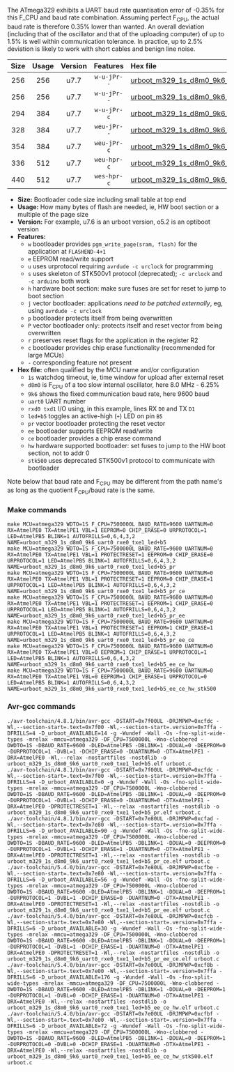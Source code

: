 The ATmega329 exhibits a UART baud rate quantisation error of -0.35% for this F_CPU and baud rate combination. Assuming perfect F<sub>CPU</sub>, the actual baud rate is therefore 0.35% lower than wanted. An overall deviation (including that of the oscillator and that of the uploading computer) of up to 1.5% is well within communication tolerance. In practice, up to 2.5% deviation is likely to work with short cables and benign line noise.

|Size|Usage|Version|Features|Hex file|
|:-:|:-:|:-:|:-:|:--|
|256|256|u7.7|`w-u-jPr--`|[urboot_m329_1s_d8m0_9k6_uart0_rxe0_txe1_led+b5.hex](https://raw.githubusercontent.com/stefanrueger/urboot.hex/main/u7.7/mcus/atmega329/watchdog_1_s/internal_oscillator_d-6.25%25/%2B8m000000_hz/%2B%2B%2B9k6_baud/uart0_rxe0_txe1/led%2Bb5/urboot_m329_1s_d8m0_9k6_uart0_rxe0_txe1_led%2Bb5.hex)|
|256|256|u7.7|`w-u-jPr--`|[urboot_m329_1s_d8m0_9k6_uart0_rxe0_txe1_led+b5_pr.hex](https://raw.githubusercontent.com/stefanrueger/urboot.hex/main/u7.7/mcus/atmega329/watchdog_1_s/internal_oscillator_d-6.25%25/%2B8m000000_hz/%2B%2B%2B9k6_baud/uart0_rxe0_txe1/led%2Bb5/urboot_m329_1s_d8m0_9k6_uart0_rxe0_txe1_led%2Bb5_pr.hex)|
|294|384|u7.7|`w-u-jPr-c`|[urboot_m329_1s_d8m0_9k6_uart0_rxe0_txe1_led+b5_pr_ce.hex](https://raw.githubusercontent.com/stefanrueger/urboot.hex/main/u7.7/mcus/atmega329/watchdog_1_s/internal_oscillator_d-6.25%25/%2B8m000000_hz/%2B%2B%2B9k6_baud/uart0_rxe0_txe1/led%2Bb5/urboot_m329_1s_d8m0_9k6_uart0_rxe0_txe1_led%2Bb5_pr_ce.hex)|
|328|384|u7.7|`weu-jPr--`|[urboot_m329_1s_d8m0_9k6_uart0_rxe0_txe1_led+b5_pr_ee.hex](https://raw.githubusercontent.com/stefanrueger/urboot.hex/main/u7.7/mcus/atmega329/watchdog_1_s/internal_oscillator_d-6.25%25/%2B8m000000_hz/%2B%2B%2B9k6_baud/uart0_rxe0_txe1/led%2Bb5/urboot_m329_1s_d8m0_9k6_uart0_rxe0_txe1_led%2Bb5_pr_ee.hex)|
|354|384|u7.7|`weu-jPr-c`|[urboot_m329_1s_d8m0_9k6_uart0_rxe0_txe1_led+b5_pr_ee_ce.hex](https://raw.githubusercontent.com/stefanrueger/urboot.hex/main/u7.7/mcus/atmega329/watchdog_1_s/internal_oscillator_d-6.25%25/%2B8m000000_hz/%2B%2B%2B9k6_baud/uart0_rxe0_txe1/led%2Bb5/urboot_m329_1s_d8m0_9k6_uart0_rxe0_txe1_led%2Bb5_pr_ee_ce.hex)|
|336|512|u7.7|`weu-hpr-c`|[urboot_m329_1s_d8m0_9k6_uart0_rxe0_txe1_led+b5_ee_ce_hw.hex](https://raw.githubusercontent.com/stefanrueger/urboot.hex/main/u7.7/mcus/atmega329/watchdog_1_s/internal_oscillator_d-6.25%25/%2B8m000000_hz/%2B%2B%2B9k6_baud/uart0_rxe0_txe1/led%2Bb5/urboot_m329_1s_d8m0_9k6_uart0_rxe0_txe1_led%2Bb5_ee_ce_hw.hex)|
|440|512|u7.7|`wes-hpr-c`|[urboot_m329_1s_d8m0_9k6_uart0_rxe0_txe1_led+b5_ee_ce_hw_stk500.hex](https://raw.githubusercontent.com/stefanrueger/urboot.hex/main/u7.7/mcus/atmega329/watchdog_1_s/internal_oscillator_d-6.25%25/%2B8m000000_hz/%2B%2B%2B9k6_baud/uart0_rxe0_txe1/led%2Bb5/urboot_m329_1s_d8m0_9k6_uart0_rxe0_txe1_led%2Bb5_ee_ce_hw_stk500.hex)|

- **Size:** Bootloader code size including small table at top end
- **Usage:** How many bytes of flash are needed, ie, HW boot section or a multiple of the page size
- **Version:** For example, u7.6 is an urboot version, o5.2 is an optiboot version
- **Features:**
  + `w` bootloader provides `pgm_write_page(sram, flash)` for the application at `FLASHEND-4+1`
  + `e` EEPROM read/write support
  + `u` uses urprotocol requiring `avrdude -c urclock` for programming
  + `s` uses skeleton of STK500v1 protocol (deprecated); `-c urclock` and `-c arduino` both work
  + `h` hardware boot section: make sure fuses are set for reset to jump to boot section
  + `j` vector bootloader: applications *need to be patched externally*, eg, using `avrdude -c urclock`
  + `p` bootloader protects itself from being overwritten
  + `P` vector bootloader only: protects itself and reset vector from being overwritten
  + `r` preserves reset flags for the application in the register R2
  + `c` bootloader provides chip erase functionality (recommended for large MCUs)
  + `-` corresponding feature not present
- **Hex file:** often qualified by the MCU name and/or configuration
  + `1s` watchdog timeout, ie, time window for upload after external reset
  + `d8m0` is F<sub>CPU</sub> of a too slow internal oscillator, here 8.0 MHz - 6.25%
  + `9k6` shows the fixed communication baud rate, here 9600 baud
  + `uart0` UART number
  + `rxd0 txd1` I/O using, in this example, lines RX `D0` and TX `D1`
  + `led+b5` toggles an active-high (`+`) LED on pin `B5`
  + `pr` vector bootloader protecting the reset vector
  + `ee` bootloader supports EEPROM read/write
  + `ce` bootloader provides a chip erase command
  + `hw` hardware supported bootloader: set fuses to jump to the HW boot section, not to addr 0
  + `stk500` uses deprecated STK500v1 protocol to communicate with bootloader


Note below that baud rate and F<sub>CPU</sub> may be different from the path name's as long as the quotient F<sub>CPU</sub>/baud rate is the same.

### Make commands
```
make MCU=atmega329 WDTO=1S F_CPU=7500000L BAUD_RATE=9600 UARTNUM=0 RX=AtmelPE0 TX=AtmelPE1 VBL=1 EEPROM=0 CHIP_ERASE=0 URPROTOCOL=1 LED=AtmelPB5 BLINK=1 AUTOFRILLS=0,6,4,3,2 NAME=urboot_m329_1s_d8m0_9k6_uart0_rxe0_txe1_led+b5
make MCU=atmega329 WDTO=1S F_CPU=7500000L BAUD_RATE=9600 UARTNUM=0 RX=AtmelPE0 TX=AtmelPE1 VBL=1 PROTECTRESET=1 EEPROM=0 CHIP_ERASE=0 URPROTOCOL=1 LED=AtmelPB5 BLINK=1 AUTOFRILLS=0,6,4,3,2 NAME=urboot_m329_1s_d8m0_9k6_uart0_rxe0_txe1_led+b5_pr
make MCU=atmega329 WDTO=1S F_CPU=7500000L BAUD_RATE=9600 UARTNUM=0 RX=AtmelPE0 TX=AtmelPE1 VBL=1 PROTECTRESET=1 EEPROM=0 CHIP_ERASE=1 URPROTOCOL=1 LED=AtmelPB5 BLINK=1 AUTOFRILLS=0,6,4,3,2 NAME=urboot_m329_1s_d8m0_9k6_uart0_rxe0_txe1_led+b5_pr_ce
make MCU=atmega329 WDTO=1S F_CPU=7500000L BAUD_RATE=9600 UARTNUM=0 RX=AtmelPE0 TX=AtmelPE1 VBL=1 PROTECTRESET=1 EEPROM=1 CHIP_ERASE=0 URPROTOCOL=1 LED=AtmelPB5 BLINK=1 AUTOFRILLS=0,6,4,3,2 NAME=urboot_m329_1s_d8m0_9k6_uart0_rxe0_txe1_led+b5_pr_ee
make MCU=atmega329 WDTO=1S F_CPU=7500000L BAUD_RATE=9600 UARTNUM=0 RX=AtmelPE0 TX=AtmelPE1 VBL=1 PROTECTRESET=1 EEPROM=1 CHIP_ERASE=1 URPROTOCOL=1 LED=AtmelPB5 BLINK=1 AUTOFRILLS=0,6,4,3,2 NAME=urboot_m329_1s_d8m0_9k6_uart0_rxe0_txe1_led+b5_pr_ee_ce
make MCU=atmega329 WDTO=1S F_CPU=7500000L BAUD_RATE=9600 UARTNUM=0 RX=AtmelPE0 TX=AtmelPE1 VBL=0 EEPROM=1 CHIP_ERASE=1 URPROTOCOL=1 LED=AtmelPB5 BLINK=1 AUTOFRILLS=0,6,4,3,2 NAME=urboot_m329_1s_d8m0_9k6_uart0_rxe0_txe1_led+b5_ee_ce_hw
make MCU=atmega329 WDTO=1S F_CPU=7500000L BAUD_RATE=9600 UARTNUM=0 RX=AtmelPE0 TX=AtmelPE1 VBL=0 EEPROM=1 CHIP_ERASE=1 URPROTOCOL=0 LED=AtmelPB5 BLINK=1 AUTOFRILLS=0,6,4,3,2 NAME=urboot_m329_1s_d8m0_9k6_uart0_rxe0_txe1_led+b5_ee_ce_hw_stk500
```

### Avr-gcc commands
```
./avr-toolchain/4.8.1/bin/avr-gcc -DSTART=0x7f00UL -DRJMPWP=0xcfdc -Wl,--section-start=.text=0x7f00 -Wl,--section-start=.version=0x7ffa -DFRILLS=4 -D_urboot_AVAILABLE=14 -g -Wundef -Wall -Os -fno-split-wide-types -mrelax -mmcu=atmega329 -DF_CPU=7500000L -Wno-clobbered -DWDTO=1S -DBAUD_RATE=9600 -DLED=AtmelPB5 -DBLINK=1 -DDUAL=0 -DEEPROM=0 -DURPROTOCOL=1 -DVBL=1 -DCHIP_ERASE=0 -DUARTNUM=0 -DTX=AtmelPE1 -DRX=AtmelPE0 -Wl,--relax -nostartfiles -nostdlib -o urboot_m329_1s_d8m0_9k6_uart0_rxe0_txe1_led+b5.elf urboot.c
./avr-toolchain/4.8.1/bin/avr-gcc -DSTART=0x7f00UL -DRJMPWP=0xcfdc -Wl,--section-start=.text=0x7f00 -Wl,--section-start=.version=0x7ffa -DFRILLS=4 -D_urboot_AVAILABLE=0 -g -Wundef -Wall -Os -fno-split-wide-types -mrelax -mmcu=atmega329 -DF_CPU=7500000L -Wno-clobbered -DWDTO=1S -DBAUD_RATE=9600 -DLED=AtmelPB5 -DBLINK=1 -DDUAL=0 -DEEPROM=0 -DURPROTOCOL=1 -DVBL=1 -DCHIP_ERASE=0 -DUARTNUM=0 -DTX=AtmelPE1 -DRX=AtmelPE0 -DPROTECTRESET=1 -Wl,--relax -nostartfiles -nostdlib -o urboot_m329_1s_d8m0_9k6_uart0_rxe0_txe1_led+b5_pr.elf urboot.c
./avr-toolchain/4.8.1/bin/avr-gcc -DSTART=0x7e80UL -DRJMPWP=0xcfad -Wl,--section-start=.text=0x7e80 -Wl,--section-start=.version=0x7ffa -DFRILLS=6 -D_urboot_AVAILABLE=90 -g -Wundef -Wall -Os -fno-split-wide-types -mrelax -mmcu=atmega329 -DF_CPU=7500000L -Wno-clobbered -DWDTO=1S -DBAUD_RATE=9600 -DLED=AtmelPB5 -DBLINK=1 -DDUAL=0 -DEEPROM=0 -DURPROTOCOL=1 -DVBL=1 -DCHIP_ERASE=1 -DUARTNUM=0 -DTX=AtmelPE1 -DRX=AtmelPE0 -DPROTECTRESET=1 -Wl,--relax -nostartfiles -nostdlib -o urboot_m329_1s_d8m0_9k6_uart0_rxe0_txe1_led+b5_pr_ce.elf urboot.c
./avr-toolchain/5.4.0/bin/avr-gcc -DSTART=0x7e80UL -DRJMPWP=0xcfbe -Wl,--section-start=.text=0x7e80 -Wl,--section-start=.version=0x7ffa -DFRILLS=6 -D_urboot_AVAILABLE=56 -g -Wundef -Wall -Os -fno-split-wide-types -mrelax -mmcu=atmega329 -DF_CPU=7500000L -Wno-clobbered -DWDTO=1S -DBAUD_RATE=9600 -DLED=AtmelPB5 -DBLINK=1 -DDUAL=0 -DEEPROM=1 -DURPROTOCOL=1 -DVBL=1 -DCHIP_ERASE=0 -DUARTNUM=0 -DTX=AtmelPE1 -DRX=AtmelPE0 -DPROTECTRESET=1 -Wl,--relax -nostartfiles -nostdlib -o urboot_m329_1s_d8m0_9k6_uart0_rxe0_txe1_led+b5_pr_ee.elf urboot.c
./avr-toolchain/5.4.0/bin/avr-gcc -DSTART=0x7e80UL -DRJMPWP=0xcfcb -Wl,--section-start=.text=0x7e80 -Wl,--section-start=.version=0x7ffa -DFRILLS=6 -D_urboot_AVAILABLE=30 -g -Wundef -Wall -Os -fno-split-wide-types -mrelax -mmcu=atmega329 -DF_CPU=7500000L -Wno-clobbered -DWDTO=1S -DBAUD_RATE=9600 -DLED=AtmelPB5 -DBLINK=1 -DDUAL=0 -DEEPROM=1 -DURPROTOCOL=1 -DVBL=1 -DCHIP_ERASE=1 -DUARTNUM=0 -DTX=AtmelPE1 -DRX=AtmelPE0 -DPROTECTRESET=1 -Wl,--relax -nostartfiles -nostdlib -o urboot_m329_1s_d8m0_9k6_uart0_rxe0_txe1_led+b5_pr_ee_ce.elf urboot.c
./avr-toolchain/5.4.0/bin/avr-gcc -DSTART=0x7e00UL -DRJMPWP=0xcf8b -Wl,--section-start=.text=0x7e00 -Wl,--section-start=.version=0x7ffa -DFRILLS=6 -D_urboot_AVAILABLE=176 -g -Wundef -Wall -Os -fno-split-wide-types -mrelax -mmcu=atmega329 -DF_CPU=7500000L -Wno-clobbered -DWDTO=1S -DBAUD_RATE=9600 -DLED=AtmelPB5 -DBLINK=1 -DDUAL=0 -DEEPROM=1 -DURPROTOCOL=1 -DVBL=0 -DCHIP_ERASE=1 -DUARTNUM=0 -DTX=AtmelPE1 -DRX=AtmelPE0 -Wl,--relax -nostartfiles -nostdlib -o urboot_m329_1s_d8m0_9k6_uart0_rxe0_txe1_led+b5_ee_ce_hw.elf urboot.c
./avr-toolchain/5.4.0/bin/avr-gcc -DSTART=0x7e00UL -DRJMPWP=0xcfbf -Wl,--section-start=.text=0x7e00 -Wl,--section-start=.version=0x7ffa -DFRILLS=6 -D_urboot_AVAILABLE=72 -g -Wundef -Wall -Os -fno-split-wide-types -mrelax -mmcu=atmega329 -DF_CPU=7500000L -Wno-clobbered -DWDTO=1S -DBAUD_RATE=9600 -DLED=AtmelPB5 -DBLINK=1 -DDUAL=0 -DEEPROM=1 -DURPROTOCOL=0 -DVBL=0 -DCHIP_ERASE=1 -DUARTNUM=0 -DTX=AtmelPE1 -DRX=AtmelPE0 -Wl,--relax -nostartfiles -nostdlib -o urboot_m329_1s_d8m0_9k6_uart0_rxe0_txe1_led+b5_ee_ce_hw_stk500.elf urboot.c
```

